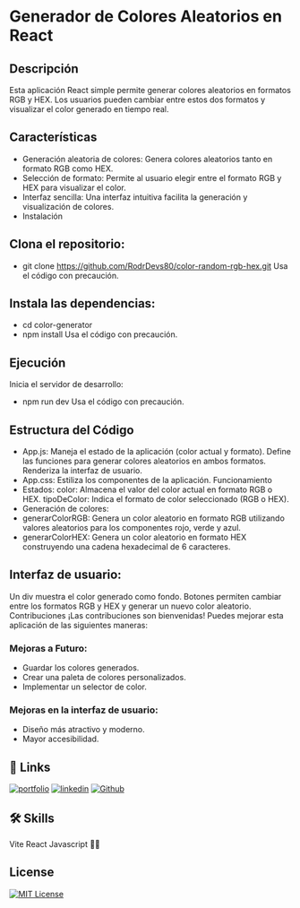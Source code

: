 # Generador de Colores Aleatorios en React

## Descripción

Esta aplicación React simple permite generar colores aleatorios en formatos RGB y HEX. Los usuarios pueden cambiar entre estos dos formatos y visualizar el color generado en tiempo real.

## Características

- Generación aleatoria de colores: Genera colores aleatorios tanto en formato RGB como HEX.
- Selección de formato: Permite al usuario elegir entre el formato RGB y HEX para visualizar el color.
- Interfaz sencilla: Una interfaz intuitiva facilita la generación y visualización de colores.
- Instalación

## Clona el repositorio:

- git clone https://github.com/RodrDevs80/color-random-rgb-hex.git
  Usa el código con precaución.

## Instala las dependencias:

- cd color-generator
- npm install
  Usa el código con precaución.

## Ejecución

Inicia el servidor de desarrollo:

- npm run dev
  Usa el código con precaución.

## Estructura del Código

- App.js:
  Maneja el estado de la aplicación (color actual y formato).
  Define las funciones para generar colores aleatorios en ambos formatos.
  Renderiza la interfaz de usuario.
- App.css:
  Estiliza los componentes de la aplicación.
  Funcionamiento
- Estados:
  color: Almacena el valor del color actual en formato RGB o HEX.
  tipoDeColor: Indica el formato de color seleccionado (RGB o HEX).
- Generación de colores:
- generarColorRGB: Genera un color aleatorio en formato RGB utilizando valores aleatorios para los componentes rojo, verde y azul.
- generarColorHEX: Genera un color aleatorio en formato HEX construyendo una cadena hexadecimal de 6 caracteres.

## Interfaz de usuario:

Un div muestra el color generado como fondo.
Botones permiten cambiar entre los formatos RGB y HEX y generar un nuevo color aleatorio.
Contribuciones
¡Las contribuciones son bienvenidas! Puedes mejorar esta aplicación de las siguientes maneras:

### Mejoras a Futuro:

- Guardar los colores generados.
- Crear una paleta de colores personalizados.
- Implementar un selector de color.

### Mejoras en la interfaz de usuario:

- Diseño más atractivo y moderno.
- Mayor accesibilidad.

## 🔗 Links

[![portfolio](https://img.shields.io/badge/my_portfolio-000?style=for-the-badge&logo=ko-fi&logoColor=white)](https://portfolioweb-sertec.web.app/)
[![linkedin](https://img.shields.io/badge/linkedin-0A66C2?style=for-the-badge&logo=linkedin&logoColor=white)](www.linkedin.com/in/carlos-rodriguez-developerwebjr)
[![Github](https://img.shields.io/badge/github-1DA1F2?style=for-the-badge&logo=twitter&logoColor=white)](https://github.com/RodrDevs80)

## 🛠 Skills

Vite React Javascript 👨‍💻

## License

[![MIT License](https://img.shields.io/badge/License-MIT-green.svg)](https://choosealicense.com/licenses/mit/)
